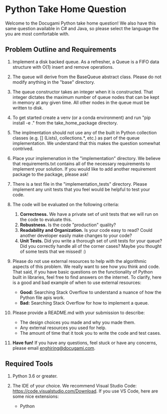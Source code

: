 # Python Take Home Question

Welcome to the Docugami Python take home question! We also have this same question available in C# and Java, so please select the language the you are most comfortable with.

## Problem Outline and Requirements
1. Implement a disk backed queue. As a refresher, a Queue is a FIFO data structure with O(1) insert and remove operations.

1. The queue will derive from the BaseQueue abstract class. Please do not modify anything in the "base" directory.

1. The queue constructor takes an integer when it is constructed. That integer dictates the maximum number of queue nodes that can be kept in memory at any given time. All other nodes in the queue must be written to disk.

1. To get started create a venv (or a conda environment) and run "pip install -e ." from the take_home_package directory.

1. The implmentation should not use any of the built in Python collection classes (e.g. [] (Lists), collections.*, etc.) as part of the queue implementation. We understand that this makes the question somewhat contrived. 

1. Place your implemenation in the "implementation" directory. We believe that requirements.txt contains all of the necessary requirements to implement your solution. If you would like to add another requirement package to the package, please ask!

1. There is a test file in the "implementation_tests" directory. Please implement any unit tests that you feel would be helpful to test your code.

1. The code will be evaluated on the following criteria:
    1. **Correctness.** We have a private set of unit tests that we will run on the code to evaluate this.
    1. **Robustness.** Is the code "production" quality?
    1. **Readability and Organization.** Is your code easy to read? Could another developer easily make changes to your code?
    1. **Unit Tests.** Did you write a thorough set of unit tests for your queue? Did you correctly handle all of the corner cases? Maybe you thought of some tests that we missed! :)

1. Please do not use external resources to help with the algorithmic aspects of this problem. We really want to see how you think and code. That said, if you have basic questions on the functionality of Python built in libraries, feel free to find answers on the internet. To clarify, here is a good and bad example of when to use external resources:
    - **Good:** Searching Stack Overflow to understand a nuance of how the Python file apis work.
    - **Bad:** Searching Stack Overflow for how to implement a queue.

1. Please provide a README.md with your submission to describe:
    - The design choices you made and why you made them.
    - Any external resources you used for help.
    - The amount of time that it took you to write the code and test cases.

1. **Have fun!** If you have any questions, feel stuck or have any concerns, please email enghiring@docugami.com.

## Required Tools

1. Python 3.6 or greater.

2. The IDE of your choice. We recommend Visual Studio Code: https://code.visualstudio.com/Download. If you use VS Code, here are some nice extensions:
    - Python


